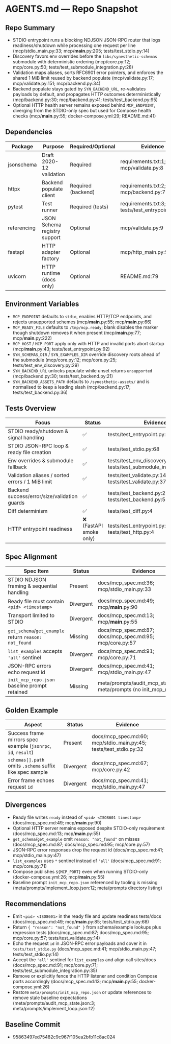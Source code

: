 # AGENTS.md — Repo Snapshot

## Repo Summary
- STDIO entrypoint runs a blocking NDJSON JSON-RPC router that logs readiness/shutdown while processing one request per line (mcp/stdio_main.py:33; mcp/__main__.py:205; tests/test_stdio.py:14)
- Discovery favors env overrides before the `libs/synesthetic-schemas` submodule with deterministic ordering (mcp/core.py:12; mcp/core.py:50; tests/test_submodule_integration.py:28)
- Validation maps aliases, sorts RFC6901 error pointers, and enforces the shared 1 MiB limit reused by backend populate (mcp/validate.py:17; mcp/validate.py:151; mcp/backend.py:34)
- Backend populate stays gated by `SYN_BACKEND_URL`, re-validates payloads by default, and propagates HTTP outcomes deterministically (mcp/backend.py:30; mcp/backend.py:41; tests/test_backend.py:95)
- Optional HTTP health server remains exposed behind `MCP_ENDPOINT`, diverging from the STDIO-only spec but used for Compose health checks (mcp/__main__.py:55; docker-compose.yml:29; README.md:41)

## Dependencies
| Package | Purpose | Required/Optional | Evidence |
| - | - | - | - |
| jsonschema | Draft 2020-12 validation | Required | requirements.txt:1; mcp/validate.py:8 |
| httpx | Backend populate client | Required (backend) | requirements.txt:2; mcp/backend.py:7 |
| pytest | Test runner | Required (tests) | requirements.txt:3; tests/test_entrypoint.py:31 |
| referencing | JSON Schema registry support | Optional | mcp/validate.py:9 |
| fastapi | HTTP adapter factory | Optional | mcp/http_main.py:5 |
| uvicorn | HTTP runtime (docs only) | Optional | README.md:79 |

## Environment Variables
- `MCP_ENDPOINT` defaults to `stdio`, enables HTTP/TCP endpoints, and rejects unsupported schemes (mcp/__main__.py:55; mcp/__main__.py:66)
- `MCP_READY_FILE` defaults to `/tmp/mcp.ready`; blank disables the marker though shutdown removes it when present (mcp/__main__.py:77; mcp/__main__.py:222)
- `MCP_HOST` / `MCP_PORT` apply only with HTTP and invalid ports abort startup (mcp/__main__.py:43; tests/test_entrypoint.py:92)
- `SYN_SCHEMAS_DIR` / `SYN_EXAMPLES_DIR` override discovery roots ahead of the submodule (mcp/core.py:12; mcp/core.py:25; tests/test_env_discovery.py:29)
- `SYN_BACKEND_URL` unlocks populate while unset returns `unsupported` (mcp/backend.py:30; tests/test_backend.py:21)
- `SYN_BACKEND_ASSETS_PATH` defaults to `/synesthetic-assets/` and is normalised to keep a leading slash (mcp/backend.py:17; tests/test_backend.py:36)

## Tests Overview
| Focus | Status | Evidence |
| - | - | - |
| STDIO ready/shutdown & signal handling | ✅ | tests/test_entrypoint.py:31 |
| STDIO JSON-RPC loop & ready file creation | ✅ | tests/test_stdio.py:68 |
| Env overrides & submodule fallback | ✅ | tests/test_env_discovery.py:7; tests/test_submodule_integration.py:23 |
| Validation aliases / sorted errors / 1 MiB limit | ✅ | tests/test_validate.py:14; tests/test_validate.py:37 |
| Backend success/error/size/validation guards | ✅ | tests/test_backend.py:21; tests/test_backend.py:55 |
| Diff determinism | ✅ | tests/test_diff.py:4 |
| HTTP entrypoint readiness | ❌ (FastAPI smoke only) | tests/test_entrypoint.py:92; tests/test_http.py:4 |

## Spec Alignment
| Spec Item | Status | Evidence |
| - | - | - |
| STDIO NDJSON framing & sequential handling | Present | docs/mcp_spec.md:36; mcp/stdio_main.py:33 |
| Ready file must contain `<pid> <timestamp>` | Divergent | docs/mcp_spec.md:49; mcp/__main__.py:90 |
| Transport limited to STDIO | Divergent | docs/mcp_spec.md:13; mcp/__main__.py:55 |
| `get_schema`/`get_example` return `reason: not_found` | Missing | docs/mcp_spec.md:87; docs/mcp_spec.md:95; mcp/core.py:57 |
| `list_examples` accepts `'all'` sentinel | Divergent | docs/mcp_spec.md:91; mcp/core.py:71 |
| JSON-RPC errors echo request id | Divergent | docs/mcp_spec.md:41; mcp/stdio_main.py:47 |
| `init_mcp_repo.json` baseline prompt retained | Missing | meta/prompts/audit_mcp_state.json:3; meta/prompts (no init_mcp_repo.json) |

## Golden Example
| Aspect | Status | Evidence |
| - | - | - |
| Success frame mirrors spec example (`jsonrpc`, `id`, `result`) | Present | docs/mcp_spec.md:60; mcp/stdio_main.py:45; tests/test_stdio.py:32 |
| `schemas[].path` omits `.schema` suffix like spec sample | Divergent | docs/mcp_spec.md:67; mcp/core.py:42 |
| Error frame echoes request `id` | Divergent | docs/mcp_spec.md:41; mcp/stdio_main.py:47 |

## Divergences
- Ready file writes `ready` instead of `<pid> <ISO8601 timestamp>` (docs/mcp_spec.md:49; mcp/__main__.py:90)
- Optional HTTP server remains exposed despite STDIO-only requirement (docs/mcp_spec.md:13; mcp/__main__.py:55)
- `get_schema`/`get_example` omit `reason: "not_found"` on misses (docs/mcp_spec.md:87; docs/mcp_spec.md:95; mcp/core.py:57)
- JSON-RPC error responses drop the request id (docs/mcp_spec.md:41; mcp/stdio_main.py:47)
- `list_examples` uses `*` sentinel instead of `'all'` (docs/mcp_spec.md:91; mcp/core.py:71)
- Compose publishes `${MCP_PORT}` even when running STDIO-only (docker-compose.yml:26; mcp/__main__.py:55)
- Baseline prompt `init_mcp_repo.json` referenced by tooling is missing (meta/prompts/implement_loop.json:12; meta/prompts directory listing)

## Recommendations
- Emit `<pid> <ISO8601>` in the ready file and update readiness tests/docs (docs/mcp_spec.md:49; mcp/__main__.py:85; tests/test_stdio.py:68)
- Return `{ "reason": "not_found" }` from schema/example lookups plus regression tests (docs/mcp_spec.md:87; docs/mcp_spec.md:95; mcp/core.py:57; tests/test_validate.py:14)
- Echo the request `id` in JSON-RPC error payloads and cover it in `tests/test_stdio.py` (docs/mcp_spec.md:41; mcp/stdio_main.py:47; tests/test_stdio.py:14)
- Accept the `'all'` sentinel for `list_examples` and align call sites/docs (docs/mcp_spec.md:91; mcp/core.py:71; tests/test_submodule_integration.py:35)
- Remove or explicitly fence the HTTP listener and condition Compose ports accordingly (docs/mcp_spec.md:13; mcp/__main__.py:55; docker-compose.yml:26)
- Restore `meta/prompts/init_mcp_repo.json` or update references to remove stale baseline expectations (meta/prompts/audit_mcp_state.json:3; meta/prompts/implement_loop.json:12)

## Baseline Commit
- 95863497ed75482c9c967f105ea2bfb11c8ac024
